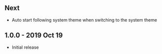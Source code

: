 
## Next
- Auto start following system theme when switching to the system theme

## 1.0.0 - 2019 Oct 19
- Initial release
